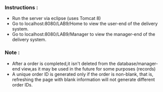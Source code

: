 
### Instructions :
- Run the server via eclipse (uses Tomcat 8)
- Go to localhost:8080/LAB9/Home to view the user-end of the delivery system.
- Go to localhost:8080/LAB9/Manager to view the manager-end of the delivery system.

### Note :
- After a order is completed,it isn't deleted from the database/manager-end view,as it may be used in the future for some purposes (records)
- A unique order ID is generated only if the order is non-blank, that is, refreshing the page with blank information will not generate different order IDs.
